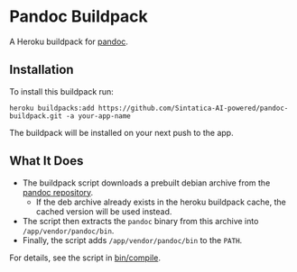 # Pandoc Buildpack

A Heroku buildpack for [pandoc](http://pandoc.org).

## Installation

To install this buildpack run:
```
heroku buildpacks:add https://github.com/Sintatica-AI-powered/pandoc-buildpack.git -a your-app-name
```
The buildpack will be installed on your next push to the app.

## What It Does

* The buildpack script downloads a prebuilt debian archive
from the [pandoc repository](https://github.com/jgm/pandoc/releases).
    * If the deb archive already exists in the heroku buildpack cache, the cached
    version will be used instead.
* The script then extracts the `pandoc` binary from this archive into `/app/vendor/pandoc/bin`.
* Finally, the script adds `/app/vendor/pandoc/bin` to the `PATH`.

For details, see the script in [bin/compile](https://github.com/Sintatica-AI-powered/pandoc-buildpack/blob/master/bin/compile).
